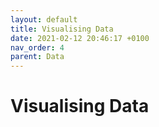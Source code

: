 ```yaml
---
layout: default
title: Visualising Data
date: 2021-02-12 20:46:17 +0100
nav_order: 4
parent: Data
---
```


# Visualising Data

